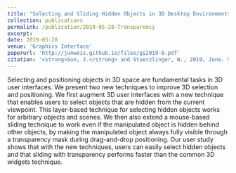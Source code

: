 ```yaml
---
title: "Selecting and Sliding Hidden Objects in 3D Desktop Environments"
collection: publications
permalink: /publication/2019-05-28-Transparency
excerpt:
date: 2019-05-28
venue: 'Graphics Interface'
paperurl: 'http://junweis.github.io/files/gi2019-8.pdf'
citation: '<strong>Sun, J.</strong> and Stuerzlinger, W., 2019, June. Selecting and Sliding Hidden Objects in 3D Desktop Environments. In Graphics Interface (Vol. 8, pp. 1-8).'
---
```

Selecting and positioning objects in 3D space are fundamental tasks in 3D user interfaces. We present two new techniques to improve 3D selection and positioning. We first augment 3D user interfaces with a new technique that enables users to select objects that are hidden from the current viewpoint. This layer-based technique for selecting hidden objects works for arbitrary objects and scenes. We then also extend a mouse-based sliding technique to work even if the manipulated object is hidden behind other objects, by making the manipulated object always fully visible through a transparency mask during drag-and-drop positioning. Our user study shows that with the new techniques, users can easily select hidden objects and that sliding with transparency performs faster than the common 3D widgets technique.

<!-- lite-youtube custom element -->
<link rel="stylesheet" href="https://paulirish.github.io/lite-youtube-embed/src/lite-yt-embed.css" />
<script src="https://paulirish.github.io/lite-youtube-embed/src/lite-yt-embed.js"></script>

<lite-youtube videoid="Lt_lYFHrwR0"></lite-youtube>
